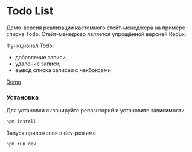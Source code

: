 # Todo List

Демо-версия реализации кастомного стейт-менеджера на примере списка Todo.
Стейт-менеджер является упрощённой версией Redux.

Функционал Todo:

- добавление записи,
- удаление записи,
- вывод списка записей с чекбоксами

[Demo](https://ole-leo.github.io/todo-list/)

### Установка

Для установки склонируйте репозиторий и установите зависимости

```sh
npm install
```

Запуск приложения в dev-режиме

```sh
npm run dev
```
